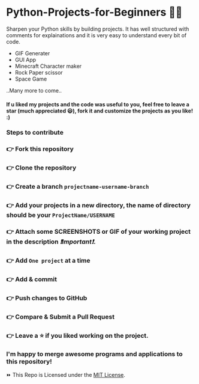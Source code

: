 # Python-Projects-for-Beginners 🐍🚀

Sharpen your Python skills by building projects. It has well structured with comments for explainations and it is very easy to understand every bit of code.

- GIF Generater
- GUI App
- Minecraft Character maker
- Rock Paper scissor
- Space Game

..Many more to come..

#### If u liked my projects and the code was useful to you, feel free to leave a star (much appreciated 😃), fork it and customize the projects as you like! :)

### Steps to contribute

### 👉 Fork this repository
### 👉 Clone the repository
### 👉 Create a branch `projectname-username-branch`
### 👉 Add your projects in a new directory, the name of directory should be your `ProjectName/USERNAME`
### 👉 Attach some SCREENSHOTS or GIF of your working project in the description _❗Important❗_.
### 👉 Add `One project` at a time
### 👉 Add & commit
### 👉 Push changes to GitHub
### 👉 Compare & Submit a Pull Request
### 👉 Leave a ⭐ if you liked working on the project.

### I'm happy to merge awesome programs and applications to this repository!

</hr>

⏩ This Repo is Licensed under the [MIT License](LICENSE).
